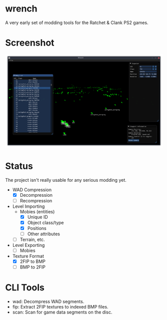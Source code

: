 wrench
======

A very early set of modding tools for the Ratchet & Clank PS2 games.

Screenshot
===========

![A screenshot of the level editor](screenshots/editor.png)

Status
======

The project isn't really usable for any serious modding yet.

- WAD Compression
	- [x] Decompression
	- [ ] Recompression
- Level Importing
	- Mobies (entities)
		- [x] Unique ID
		- [x] Object class/type
		- [x] Positions
		- [ ] Other attributes
	- [ ] Terrain, etc.
- Level Exporting
	- [ ] Mobies
- Texture Format
	- [x] 2FIP to BMP
	- [ ] BMP to 2FIP

CLI Tools
=========

- wad: Decompress WAD segments.
- fip: Extract 2FIP textures to indexed BMP files.
- scan: Scan for game data segments on the disc.
